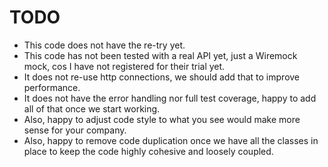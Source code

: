 # TODO
* This code does not have the re-try yet.
* This code has not been tested with a real API yet, just a Wiremock mock, cos I have not registered for their trial yet.
* It does not re-use http connections, we should add that to improve performance.
* It does not have the error handling nor full test coverage, happy to add all of that once we start working.
* Also, happy to adjust code style to what you see would make more sense for your company.
* Also, happy to remove code duplication once we have all the classes in place to keep the code highly cohesive and loosely coupled.
